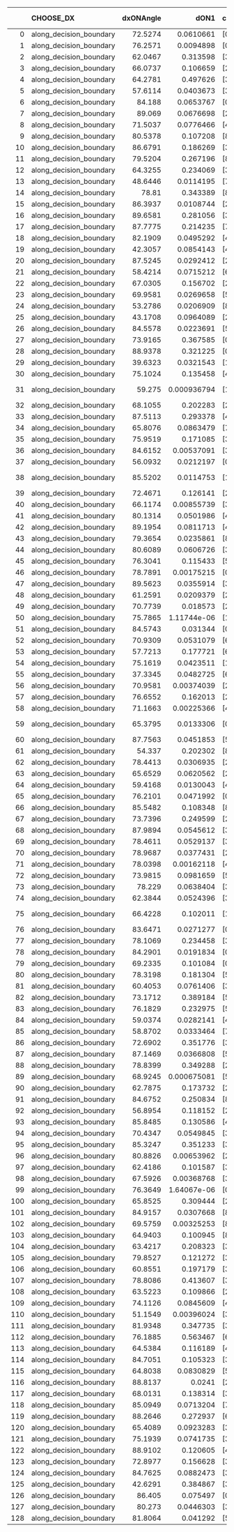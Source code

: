 |     | CHOOSE_DX               |   dxONAngle |        dON1 | cIDON1   |   dON_patch_1 |   nTON |         dON |   dxOFFAngle |       dOFF1 | cIDOFF1   |   dOFF_patch_1 |   nTOFF |        dOFF | SUCCESS   |   nExp |   dual_point_id |   subpoint_time_seconds |   total_execution_time |       logp |         dOFF/dON | Vote dOFF>dON   |
|----:|:------------------------|------------:|------------:|:---------|--------------:|-------:|------------:|-------------:|------------:|:----------|---------------:|--------:|------------:|:----------|-------:|----------------:|------------------------:|-----------------------:|-----------:|-----------------:|:----------------|
|   0 | along_decision_boundary |     72.5274 | 0.0610661   | [0 1]    |   0.0610661   |      1 | 0.0610661   |      78.3941 | 0.0387452   | [0 1]     |    0.0387452   |       1 | 0.0387452   | False     |      1 |               3 |                2.01744  |                4.08518 |  0         |      0.634479    | False           |
|   1 | along_decision_boundary |     76.2571 | 0.0094898   | [0 1]    |   0.0094898   |      1 | 0.0094898   |      77.7706 | 0.102789    | [0 1]     |    0.102789    |       1 | 0.102789    | True      |      2 |               7 |                1.86205  |                7.79727 | -0.5       |     10.8316      | True            |
|   2 | along_decision_boundary |     62.0467 | 0.313598    | [3 7]    |   0.313598    |      1 | 0.313598    |      59.7315 | 0.0292802   | [3 7]     |    0.0292802   |       1 | 0.0292802   | False     |      3 |               9 |                2.0333   |                9.88576 | -0         |      0.0933686   | False           |
|   3 | along_decision_boundary |     66.0737 | 0.106659    | [2 5]    |   0.106659    |      1 | 0.106659    |      66.4074 | 0.0944604   | [2 5]     |    0.0944604   |       1 | 0.0944604   | False     |      4 |              11 |                1.60568  |               11.5424  | -0.166667  |      0.885628    | False           |
|   4 | along_decision_boundary |     64.2781 | 0.497626    | [3 5]    |   0.497626    |      1 | 0.497626    |      79.4635 | 0.293694    | [3 5]     |    0.293694    |       1 | 0.293694    | False     |      5 |              12 |                3.33646  |               14.8839  | -0.5       |      0.590191    | False           |
|   5 | along_decision_boundary |     57.6114 | 0.0403673   | [3 6]    |   0.0403673   |      1 | 0.0403673   |      76.7956 | 0.021282    | [3 6]     |    0.021282    |       1 | 0.021282    | False     |      6 |              15 |                0.847779 |               20.8863  | -0.9       |      0.52721     | False           |
|   6 | along_decision_boundary |     84.188  | 0.0653767   | [0 1]    |   0.0653767   |      1 | 0.0653767   |      80.3024 | 0.0482229   | [0 1]     |    0.0482229   |       1 | 0.0482229   | False     |      7 |              16 |                1.6947   |               22.586   | -1.33333   |      0.737616    | False           |
|   7 | along_decision_boundary |     89.069  | 0.0676698   | [2 4]    |   0.0676698   |      1 | 0.0676698   |      78.666  | 0.17918     | [2 4]     |    0.17918     |       1 | 0.17918     | True      |      8 |              18 |                2.70752  |               29.1651  | -1.78571   |      2.64785     | True            |
|   8 | along_decision_boundary |     71.5037 | 0.0776466   | [4 9]    |   0.0776466   |      1 | 0.0776466   |      75.7744 | 0.0419251   | [4 9]     |    0.0419251   |       1 | 0.0419251   | False     |      9 |              20 |                1.89807  |               34.0079  | -1         |      0.539947    | False           |
|   9 | along_decision_boundary |     80.5378 | 0.107208    | [8 9]    |   0.107208    |      1 | 0.107208    |      82.8786 | 0.330746    | [8 9]     |    0.330746    |       1 | 0.330746    | True      |     10 |              23 |                2.67579  |               40.7253  | -1.38889   |      3.08508     | True            |
|  10 | along_decision_boundary |     86.6791 | 0.186269    | [3 5]    |   0.186269    |      1 | 0.186269    |      74.6186 | 0.84654     | [3 5]     |    0.84654     |       1 | 0.84654     | True      |     11 |              24 |                6.75431  |               47.4846  | -0.8       |      4.54471     | True            |
|  11 | along_decision_boundary |     79.5204 | 0.267196    | [8 9]    |   0.267196    |      1 | 0.267196    |      77.2247 | 0.460028    | [8 9]     |    0.460028    |       1 | 0.460028    | True      |     12 |              25 |                5.4729   |               52.9645  | -0.409091  |      1.72169     | True            |
|  12 | along_decision_boundary |     64.3255 | 0.234069    | [3 6]    |   0.234069    |      1 | 0.234069    |      76.1639 | 0.783655    | [3 6]     |    0.783655    |       1 | 0.783655    | True      |     13 |              27 |                6.61365  |               59.6158  | -0.166667  |      3.34796     | True            |
|  13 | along_decision_boundary |     48.6446 | 0.0114195   | [7 9]    |   0.0114195   |      1 | 0.0114195   |      57.0997 | 0.0220156   | [7 9]     |    0.0220156   |       1 | 0.0220156   | True      |     14 |              29 |                1.00712  |               60.6851  | -0.0384615 |      1.9279      | True            |
|  14 | along_decision_boundary |     78.81   | 0.343389    | [8 9]    |   0.343389    |      1 | 0.343389    |      82.3193 | 0.007804    | [8 9]     |    0.007804    |       1 | 0.007804    | False     |     15 |              31 |                1.44166  |               62.1865  | -0         |      0.0227264   | False           |
|  15 | along_decision_boundary |     86.3937 | 0.0108744   | [2 3]    |   0.0108744   |      1 | 0.0108744   |      79.8041 | 0.0325278   | [2 3]     |    0.0325278   |       1 | 0.0325278   | True      |     16 |              32 |                0.867169 |               63.0586  | -0.0333333 |      2.99123     | True            |
|  16 | along_decision_boundary |     89.6581 | 0.281056    | [3 7]    |   0.281056    |      1 | 0.281056    |      87.6042 | 0.040772    | [3 7]     |    0.040772    |       1 | 0.040772    | False     |     17 |              34 |                1.50004  |               64.6005  | -0         |      0.145067    | False           |
|  17 | along_decision_boundary |     87.7775 | 0.214235    | [7 9]    |   0.214235    |      1 | 0.214235    |      81.3435 | 0.0195211   | [7 9]     |    0.0195211   |       1 | 0.0195211   | False     |     18 |              36 |                2.27119  |               69.148   | -0.0294118 |      0.0911201   | False           |
|  18 | along_decision_boundary |     82.1909 | 0.0495292   | [4 7]    |   0.0495292   |      1 | 0.0495292   |      87.2321 | 0.101991    | [4 7]     |    0.101991    |       1 | 0.101991    | True      |     19 |              42 |                1.65297  |               76.7004  | -0.111111  |      2.0592      | True            |
|  19 | along_decision_boundary |     42.3057 | 0.0854143   | [4 5]    |   0.0854143   |      1 | 0.0854143   |      54.7214 | 0.0514304   | [4 5]     |    0.0514304   |       1 | 0.0514304   | False     |     20 |              43 |                1.4432   |               78.1516  | -0.0263158 |      0.602129    | False           |
|  20 | along_decision_boundary |     87.5245 | 0.0292412   | [2 5]    |   0.0292412   |      1 | 0.0292412   |      73.4838 | 0.110877    | [2 5]     |    0.110877    |       1 | 0.110877    | True      |     21 |              46 |                1.37197  |               81.2627  | -0.1       |      3.79182     | True            |
|  21 | along_decision_boundary |     58.4214 | 0.0715212   | [6 9]    |   0.0715212   |      1 | 0.0715212   |      64.5157 | 0.0377269   | [6 9]     |    0.0377269   |       1 | 0.0377269   | False     |     22 |              48 |                1.64143  |               85.0094  | -0.0238095 |      0.527493    | False           |
|  22 | along_decision_boundary |     67.0305 | 0.156702    | [2 7]    |   0.156702    |      1 | 0.156702    |      73.1904 | 0.328793    | [2 7]     |    0.328793    |       1 | 0.328793    | True      |     23 |              50 |                2.84769  |               87.8922  | -0.0909091 |      2.09821     | True            |
|  23 | along_decision_boundary |     69.9581 | 0.0269658   | [5 7]    |   0.0269658   |      1 | 0.0269658   |      75.9332 | 0.145954    | [5 7]     |    0.145954    |       1 | 0.145954    | True      |     24 |              52 |                1.36024  |               90.3005  | -0.0217391 |      5.41255     | True            |
|  24 | along_decision_boundary |     53.2786 | 0.0206909   | [8 9]    |   0.0206909   |      1 | 0.0206909   |      55.1855 | 0.230831    | [8 9]     |    0.230831    |       1 | 0.230831    | True      |     25 |              54 |                2.37705  |               92.7275  | -0         |     11.1562      | True            |
|  25 | along_decision_boundary |     43.1708 | 0.0964089   | [2 7]    |   0.0964089   |      1 | 0.0964089   |      50.946  | 0.210427    | [2 7]     |    0.210427    |       1 | 0.210427    | True      |     26 |              56 |                1.40868  |               96.0686  | -0.02      |      2.18266     | True            |
|  26 | along_decision_boundary |     84.5578 | 0.0223691   | [5 6]    |   0.0223691   |      1 | 0.0223691   |      87.2205 | 0.0746266   | [5 6]     |    0.0746266   |       1 | 0.0746266   | True      |     27 |              57 |                2.3779   |               98.4535  | -0.0769231 |      3.33615     | True            |
|  27 | along_decision_boundary |     73.9165 | 0.367585    | [0 8]    |   0.367585    |      1 | 0.367585    |      80.4985 | 0.0106925   | [1 8]     |    0.0106925   |       1 | 0.0106925   | False     |     28 |              58 |                1.70035  |              100.159   | -0.166667  |      0.0290884   | False           |
|  28 | along_decision_boundary |     88.9378 | 0.321225    | [0 1]    |   0.321225    |      1 | 0.321225    |      62.1422 | 0.631462    | [0 1]     |    0.631462    |       1 | 0.631462    | True      |     29 |              60 |                5.45739  |              105.687   | -0.0714286 |      1.96579     | True            |
|  29 | along_decision_boundary |     39.6323 | 0.0321543   | [1 8]    |   0.0321543   |      1 | 0.0321543   |      74.0609 | 0.456614    | [0 8]     |    0.456614    |       1 | 0.456614    | True      |     30 |              62 |                3.37781  |              110.626   | -0.155172  |     14.2007      | True            |
|  30 | along_decision_boundary |     75.1024 | 0.135458    | [4 7]    |   0.135458    |      1 | 0.135458    |      69.5516 | 0.0848601   | [4 7]     |    0.0848601   |       1 | 0.0848601   | False     |     31 |              63 |                1.11794  |              111.749   | -0.266667  |      0.626469    | False           |
|  31 | along_decision_boundary |     59.275  | 0.000936794 | [1 9]    |   0.000936794 |      1 | 0.000936794 |      69.3375 | 5.47691e-06 | [0 9]     |    5.47691e-06 |       1 | 5.47691e-06 | False     |     32 |              64 |                0.93683  |              112.69    | -0.145161  |      0.00584644  | False           |
|  32 | along_decision_boundary |     68.1055 | 0.202283    | [2 5]    |   0.202283    |      1 | 0.202283    |      85.2343 | 0.00542946  | [2 5]     |    0.00542946  |       1 | 0.00542946  | False     |     33 |              67 |                1.633    |              114.423   | -0.0625    |      0.0268408   | False           |
|  33 | along_decision_boundary |     87.5113 | 0.293378    | [4 5]    |   0.293378    |      1 | 0.293378    |      83.8135 | 0.0155214   | [4 5]     |    0.0155214   |       1 | 0.0155214   | False     |     34 |              68 |                1.17079  |              115.599   | -0.0151515 |      0.0529058   | False           |
|  34 | along_decision_boundary |     65.8076 | 0.0863479   | [7 9]    |   0.0863479   |      1 | 0.0863479   |      66.3929 | 0.229811    | [7 9]     |    0.229811    |       1 | 0.229811    | True      |     35 |              69 |                2.6      |              118.207   | -0         |      2.66146     | True            |
|  35 | along_decision_boundary |     75.9519 | 0.171085    | [3 5]    |   0.171085    |      1 | 0.171085    |      74.3625 | 0.286625    | [3 5]     |    0.286625    |       1 | 0.286625    | True      |     36 |              71 |                2.4983   |              122.448   | -0.0142857 |      1.67534     | True            |
|  36 | along_decision_boundary |     84.6152 | 0.00537091  | [3 4]    |   0.00537091  |      1 | 0.00537091  |      73.7753 | 0.0463431   | [3 4]     |    0.0463431   |       1 | 0.0463431   | True      |     37 |              72 |                1.02003  |              123.473   | -0.0555556 |      8.62854     | True            |
|  37 | along_decision_boundary |     56.0932 | 0.0212197   | [0 1]    |   0.0212197   |      1 | 0.0212197   |      64.183  | 0.00628625  | [0 1]     |    0.00628625  |       1 | 0.00628625  | False     |     38 |              74 |                1.0407   |              126.02    | -0.121622  |      0.296245    | False           |
|  38 | along_decision_boundary |     85.5202 | 0.0114753   | [1 9]    |   0.0114753   |      1 | 0.0114753   |      75.0273 | 1.38079e-05 | [1 9]     |    1.38079e-05 |       1 | 1.38079e-05 | False     |     39 |              77 |                0.949524 |              131.215   | -0.0526316 |      0.00120327  | False           |
|  39 | along_decision_boundary |     72.4671 | 0.126141    | [2 8]    |   0.126141    |      1 | 0.126141    |      84.6132 | 0.296476    | [2 8]     |    0.296476    |       1 | 0.296476    | True      |     40 |              80 |                3.14394  |              134.447   | -0.0128205 |      2.35036     | True            |
|  40 | along_decision_boundary |     66.1174 | 0.00855739  | [3 7]    |   0.00855739  |      1 | 0.00855739  |      75.0543 | 0.44027     | [3 7]     |    0.44027     |       1 | 0.44027     | True      |     41 |              81 |                2.65934  |              137.111   | -0.05      |     51.4491      | True            |
|  41 | along_decision_boundary |     80.1314 | 0.0501986   | [4 8]    |   0.0501986   |      1 | 0.0501986   |      79.8016 | 0.0925603   | [4 8]     |    0.0925603   |       1 | 0.0925603   | True      |     42 |              82 |                2.06992  |              139.185   | -0.109756  |      1.84388     | True            |
|  42 | along_decision_boundary |     89.1954 | 0.0811713   | [4 6]    |   0.0811713   |      1 | 0.0811713   |      81.1507 | 0.0544115   | [4 6]     |    0.0544115   |       1 | 0.0544115   | False     |     43 |              83 |                0.905933 |              140.096   | -0.190476  |      0.670329    | False           |
|  43 | along_decision_boundary |     79.3654 | 0.0235861   | [8 9]    |   0.0235861   |      1 | 0.0235861   |      87.4601 | 0.147057    | [8 9]     |    0.147057    |       1 | 0.147057    | True      |     44 |              85 |                1.87929  |              142.028   | -0.104651  |      6.23489     | True            |
|  44 | along_decision_boundary |     80.6089 | 0.0606726   | [3 6]    |   0.0606726   |      1 | 0.0606726   |      57.2078 | 0.0409734   | [3 6]     |    0.0409734   |       1 | 0.0409734   | False     |     45 |              86 |                1.66273  |              143.695   | -0.181818  |      0.67532     | False           |
|  45 | along_decision_boundary |     76.3041 | 0.115433    | [5 6]    |   0.115433    |      1 | 0.115433    |      64.6542 | 0.0383021   | [5 6]     |    0.0383021   |       1 | 0.0383021   | False     |     46 |              91 |                1.45821  |              151.867   | -0.1       |      0.331813    | False           |
|  46 | along_decision_boundary |     78.7891 | 0.00175215  | [0 8]    |   0.00175215  |      1 | 0.00175215  |      73.7435 | 0.222206    | [1 8]     |    0.222206    |       1 | 0.222206    | True      |     47 |              93 |                1.73253  |              156.728   | -0.0434783 |    126.819       | True            |
|  47 | along_decision_boundary |     89.5623 | 0.0355914   | [3 5]    |   0.0355914   |      1 | 0.0355914   |      89.5914 | 0.0530379   | [3 5]     |    0.0530379   |       1 | 0.0530379   | True      |     48 |              98 |                1.30801  |              161.383   | -0.0957447 |      1.49019     | True            |
|  48 | along_decision_boundary |     61.2591 | 0.0209379   | [2 3]    |   0.0209379   |      1 | 0.0209379   |      50.8329 | 0.120243    | [2 3]     |    0.120243    |       1 | 0.120243    | True      |     49 |              99 |                1.30638  |              162.698   | -0.166667  |      5.74284     | True            |
|  49 | along_decision_boundary |     70.7739 | 0.018573    | [2 3]    |   0.018573    |      1 | 0.018573    |      69.0632 | 0.0238215   | [2 3]     |    0.0238215   |       1 | 0.0238215   | True      |     50 |             101 |                1.03723  |              163.792   | -0.255102  |      1.28259     | True            |
|  50 | along_decision_boundary |     75.7865 | 1.11744e-06 | [1 3]    |   1.11744e-06 |      1 | 1.11744e-06 |      89.5844 | 0.0552914   | [1 3]     |    0.0552914   |       1 | 0.0552914   | True      |     51 |             102 |                1.41357  |              165.214   | -0.36      |  49480.6         | True            |
|  51 | along_decision_boundary |     84.5743 | 0.031344    | [0 1]    |   0.031344    |      1 | 0.031344    |      82.348  | 0.295019    | [0 1]     |    0.295019    |       1 | 0.295019    | True      |     52 |             103 |                2.59945  |              167.823   | -0.480392  |      9.41231     | True            |
|  52 | along_decision_boundary |     70.9309 | 0.0531079   | [6 8]    |   0.0531079   |      1 | 0.0531079   |      72.6768 | 0.319741    | [6 8]     |    0.319741    |       1 | 0.319741    | True      |     53 |             105 |                2.65472  |              172.612   | -0.615385  |      6.02059     | True            |
|  53 | along_decision_boundary |     57.7213 | 0.177721    | [6 8]    |   0.177721    |      1 | 0.177721    |      59.1775 | 0.439401    | [6 8]     |    0.439401    |       1 | 0.439401    | True      |     54 |             106 |                2.46748  |              175.084   | -0.764151  |      2.47242     | True            |
|  54 | along_decision_boundary |     75.1619 | 0.0423511   | [1 3]    |   0.0423511   |      1 | 0.0423511   |      73.4642 | 0.164397    | [0 3]     |    0.164397    |       1 | 0.164397    | True      |     55 |             109 |                2.10243  |              179.942   | -0.925926  |      3.88178     | True            |
|  55 | along_decision_boundary |     37.3345 | 0.0482725   | [6 7]    |   0.0482725   |      1 | 0.0482725   |      42.7913 | 0.0604352   | [6 7]     |    0.0604352   |       1 | 0.0604352   | True      |     56 |             110 |                0.853474 |              180.801   | -1.1       |      1.25196     | True            |
|  56 | along_decision_boundary |     70.9581 | 0.00374039  | [2 7]    |   0.00374039  |      1 | 0.00374039  |      70.7028 | 0.0433723   | [2 7]     |    0.0433723   |       1 | 0.0433723   | True      |     57 |             113 |                0.81105  |              193.582   | -1.28571   |     11.5957      | True            |
|  57 | along_decision_boundary |     76.6552 | 0.162013    | [2 5]    |   0.162013    |      1 | 0.162013    |      75.9338 | 0.147978    | [2 5]     |    0.147978    |       1 | 0.147978    | False     |     58 |             114 |                4.20479  |              197.793   | -1.48246   |      0.91337     | False           |
|  58 | along_decision_boundary |     71.1663 | 0.00225366  | [4 7]    |   0.00225366  |      1 | 0.00225366  |      84.3519 | 0.113666    | [4 7]     |    0.113666    |       1 | 0.113666    | True      |     59 |             116 |                1.863    |              201.495   | -1.24138   |     50.4364      | True            |
|  59 | along_decision_boundary |     65.3795 | 0.0133306   | [0 9]    |   0.0133306   |      1 | 0.0133306   |      61.6372 | 1.79899e-06 | [0 9]     |    1.79899e-06 |       1 | 1.79899e-06 | False     |     60 |             117 |                1.14183  |              202.644   | -1.4322    |      0.000134952 | False           |
|  60 | along_decision_boundary |     87.7563 | 0.0451853   | [5 7]    |   0.0451853   |      1 | 0.0451853   |      79.3498 | 0.00187718  | [5 7]     |    0.00187718  |       1 | 0.00187718  | False     |     61 |             118 |                1.1177   |              203.77    | -1.2       |      0.041544    | False           |
|  61 | along_decision_boundary |     54.337  | 0.202302    | [8 9]    |   0.202302    |      1 | 0.202302    |      50.6328 | 0.077032    | [8 9]     |    0.077032    |       1 | 0.077032    | False     |     62 |             119 |                2.46303  |              206.24    | -0.991803  |      0.380777    | False           |
|  62 | along_decision_boundary |     78.4413 | 0.0306935   | [2 7]    |   0.0306935   |      1 | 0.0306935   |      78.8204 | 0.343847    | [2 7]     |    0.343847    |       1 | 0.343847    | True      |     63 |             120 |                3.61971  |              209.869   | -0.806452  |     11.2026      | True            |
|  63 | along_decision_boundary |     65.6529 | 0.0620562   | [2 7]    |   0.0620562   |      1 | 0.0620562   |      65.8822 | 0.0711682   | [2 7]     |    0.0711682   |       1 | 0.0711682   | True      |     64 |             121 |                1.25884  |              211.133   | -0.960317  |      1.14684     | True            |
|  64 | along_decision_boundary |     59.4168 | 0.0130043   | [4 7]    |   0.0130043   |      1 | 0.0130043   |      58.2616 | 0.19075     | [4 7]     |    0.19075     |       1 | 0.19075     | True      |     65 |             122 |                1.63152  |              212.77    | -1.125     |     14.6682      | True            |
|  65 | along_decision_boundary |     76.2101 | 0.0471992   | [0 9]    |   0.0471992   |      1 | 0.0471992   |      73.9393 | 0.0771477   | [1 9]     |    0.0771477   |       1 | 0.0771477   | True      |     66 |             123 |                1.29907  |              214.075   | -1.3       |      1.63451     | True            |
|  66 | along_decision_boundary |     85.5482 | 0.108348    | [8 9]    |   0.108348    |      1 | 0.108348    |      87.2472 | 0.115324    | [8 9]     |    0.115324    |       1 | 0.115324    | True      |     67 |             125 |                1.31781  |              215.438   | -1.48485   |      1.06438     | True            |
|  67 | along_decision_boundary |     73.7396 | 0.249599    | [2 3]    |   0.249599    |      1 | 0.249599    |      78.0552 | 0.0606346   | [2 3]     |    0.0606346   |       1 | 0.0606346   | False     |     68 |             126 |                3.35923  |              218.802   | -1.6791    |      0.242928    | False           |
|  68 | along_decision_boundary |     87.9894 | 0.0545612   | [3 5]    |   0.0545612   |      1 | 0.0545612   |      85.1795 | 0.0802351   | [3 5]     |    0.0802351   |       1 | 0.0802351   | True      |     69 |             129 |                1.14493  |              220.031   | -1.44118   |      1.47055     | True            |
|  69 | along_decision_boundary |     78.4611 | 0.0529137   | [3 5]    |   0.0529137   |      1 | 0.0529137   |      77.8978 | 0.0159755   | [3 5]     |    0.0159755   |       1 | 0.0159755   | False     |     70 |             134 |                0.830969 |              223.844   | -1.63043   |      0.301916    | False           |
|  70 | along_decision_boundary |     78.9687 | 0.0377431   | [2 7]    |   0.0377431   |      1 | 0.0377431   |      82.0515 | 0.0283498   | [2 7]     |    0.0283498   |       1 | 0.0283498   | False     |     71 |             139 |                1.04861  |              231.684   | -1.4       |      0.751125    | False           |
|  71 | along_decision_boundary |     78.0398 | 0.00162118  | [4 6]    |   0.00162118  |      1 | 0.00162118  |      79.2364 | 0.0378482   | [4 6]     |    0.0378482   |       1 | 0.0378482   | True      |     72 |             140 |                0.76373  |              232.454   | -1.19014   |     23.346       | True            |
|  72 | along_decision_boundary |     73.9815 | 0.0981659   | [5 6]    |   0.0981659   |      1 | 0.0981659   |      71.744  | 0.0473921   | [5 6]     |    0.0473921   |       1 | 0.0473921   | False     |     73 |             141 |                1.9522   |              234.411   | -1.36111   |      0.482775    | False           |
|  73 | along_decision_boundary |     78.229  | 0.0638404   | [3 6]    |   0.0638404   |      1 | 0.0638404   |      62.3339 | 0.0946327   | [3 6]     |    0.0946327   |       1 | 0.0946327   | True      |     74 |             142 |                1.86606  |              236.282   | -1.15753   |      1.48233     | True            |
|  74 | along_decision_boundary |     62.3844 | 0.0524396   | [3 6]    |   0.0524396   |      1 | 0.0524396   |      53.3378 | 0.240713    | [3 6]     |    0.240713    |       1 | 0.240713    | True      |     75 |             143 |                2.18569  |              238.473   | -1.32432   |      4.59029     | True            |
|  75 | along_decision_boundary |     66.4228 | 0.102011    | [1 9]    |   0.102011    |      1 | 0.102011    |      80.2717 | 3.83915e-06 | [1 9]     |    3.83915e-06 |       1 | 3.83915e-06 | False     |     76 |             144 |                1.06197  |              239.54    | -1.5       |      3.76346e-05 | False           |
|  76 | along_decision_boundary |     83.6471 | 0.0271277   | [0 9]    |   0.0271277   |      1 | 0.0271277   |      72.6741 | 0.0628049   | [1 9]     |    0.0628049   |       1 | 0.0628049   | True      |     77 |             145 |                1.33481  |              240.883   | -1.28947   |      2.31516     | True            |
|  77 | along_decision_boundary |     78.1069 | 0.234458    | [3 8]    |   0.234458    |      1 | 0.234458    |      73.0192 | 0.0884237   | [3 8]     |    0.0884237   |       1 | 0.0884237   | False     |     78 |             146 |                2.02746  |              242.915   | -1.46104   |      0.37714     | False           |
|  78 | along_decision_boundary |     84.2901 | 0.0191834   | [0 1]    |   0.0191834   |      1 | 0.0191834   |      81.0248 | 0.0526374   | [0 1]     |    0.0526374   |       1 | 0.0526374   | True      |     79 |             147 |                1.56217  |              244.483   | -1.25641   |      2.7439      | True            |
|  79 | along_decision_boundary |     69.2335 | 0.101084    | [0 1]    |   0.101084    |      1 | 0.101084    |      73.4372 | 0.0181632   | [0 1]     |    0.0181632   |       1 | 0.0181632   | False     |     80 |             148 |                1.89707  |              246.385   | -1.42405   |      0.179685    | False           |
|  80 | along_decision_boundary |     78.3198 | 0.181304    | [5 9]    |   0.181304    |      1 | 0.181304    |      71.2134 | 0.242885    | [5 9]     |    0.242885    |       1 | 0.242885    | True      |     81 |             149 |                3.15443  |              249.545   | -1.225     |      1.33965     | True            |
|  81 | along_decision_boundary |     60.4053 | 0.0761406   | [3 6]    |   0.0761406   |      1 | 0.0761406   |      60.2651 | 0.0173053   | [3 6]     |    0.0173053   |       1 | 0.0173053   | False     |     82 |             150 |                1.24722  |              250.8     | -1.38889   |      0.22728     | False           |
|  82 | along_decision_boundary |     73.1712 | 0.389184    | [5 9]    |   0.389184    |      1 | 0.389184    |      73.8694 | 0.0988879   | [5 9]     |    0.0988879   |       1 | 0.0988879   | False     |     83 |             151 |                1.5079   |              252.315   | -1.19512   |      0.25409     | False           |
|  83 | along_decision_boundary |     76.1829 | 0.232975    | [5 9]    |   0.232975    |      1 | 0.232975    |      77.8488 | 0.250667    | [5 9]     |    0.250667    |       1 | 0.250667    | True      |     84 |             152 |                1.75041  |              254.07    | -1.01807   |      1.07594     | True            |
|  84 | along_decision_boundary |     59.0374 | 0.0282141   | [4 8]    |   0.0282141   |      1 | 0.0282141   |      75.5676 | 0.226694    | [4 8]     |    0.226694    |       1 | 0.226694    | True      |     85 |             154 |                1.44434  |              255.557   | -1.16667   |      8.03475     | True            |
|  85 | along_decision_boundary |     58.8702 | 0.0333464   | [7 9]    |   0.0333464   |      1 | 0.0333464   |      76.0333 | 0.385311    | [7 9]     |    0.385311    |       1 | 0.385311    | True      |     86 |             155 |                2.34673  |              257.909   | -1.32353   |     11.5548      | True            |
|  86 | along_decision_boundary |     72.6902 | 0.351776    | [3 8]    |   0.351776    |      1 | 0.351776    |      61.6579 | 0.0327115   | [3 8]     |    0.0327115   |       1 | 0.0327115   | False     |     87 |             156 |                3.24358  |              261.16    | -1.48837   |      0.0929895   | False           |
|  87 | along_decision_boundary |     87.1469 | 0.0366808   | [5 7]    |   0.0366808   |      1 | 0.0366808   |      87.7638 | 0.0201033   | [5 7]     |    0.0201033   |       1 | 0.0201033   | False     |     88 |             159 |                0.813482 |              265.493   | -1.2931    |      0.548061    | False           |
|  88 | along_decision_boundary |     78.8399 | 0.349288    | [2 4]    |   0.349288    |      1 | 0.349288    |      71.3866 | 0.0706862   | [2 4]     |    0.0706862   |       1 | 0.0706862   | False     |     89 |             160 |                0.894436 |              266.392   | -1.11364   |      0.202373    | False           |
|  89 | along_decision_boundary |     68.9245 | 0.000675081 | [5 6]    |   0.000675081 |      1 | 0.000675081 |      71.7134 | 0.101651    | [5 6]     |    0.101651    |       1 | 0.101651    | True      |     90 |             161 |                0.905681 |              267.303   | -0.949438  |    150.576       | True            |
|  90 | along_decision_boundary |     62.7875 | 0.173732    | [2 3]    |   0.173732    |      1 | 0.173732    |      68.2317 | 0.0689255   | [2 3]     |    0.0689255   |       1 | 0.0689255   | False     |     91 |             162 |                1.73084  |              269.041   | -1.08889   |      0.396734    | False           |
|  91 | along_decision_boundary |     84.6752 | 0.250834    | [8 9]    |   0.250834    |      1 | 0.250834    |      67.396  | 0.10096     | [8 9]     |    0.10096     |       1 | 0.10096     | False     |     92 |             163 |                1.81457  |              270.86    | -0.928571  |      0.402497    | False           |
|  92 | along_decision_boundary |     56.8954 | 0.118152    | [2 3]    |   0.118152    |      1 | 0.118152    |      61.4688 | 0.775872    | [2 3]     |    0.775872    |       1 | 0.775872    | True      |     93 |             166 |                5.98463  |              278.882   | -0.782609  |      6.56673     | True            |
|  93 | along_decision_boundary |     85.8485 | 0.130586    | [4 5]    |   0.130586    |      1 | 0.130586    |      86.1476 | 0.0164078   | [4 5]     |    0.0164078   |       1 | 0.0164078   | False     |     94 |             169 |                2.51211  |              281.496   | -0.908602  |      0.125647    | False           |
|  94 | along_decision_boundary |     70.4347 | 0.0549845   | [3 7]    |   0.0549845   |      1 | 0.0549845   |      63.0292 | 0.0512119   | [3 7]     |    0.0512119   |       1 | 0.0512119   | False     |     95 |             170 |                1.23951  |              282.739   | -0.765957  |      0.931388    | False           |
|  95 | along_decision_boundary |     85.3247 | 0.351233    | [3 5]    |   0.351233    |      1 | 0.351233    |      80.7675 | 0.139505    | [3 5]     |    0.139505    |       1 | 0.139505    | False     |     96 |             171 |                3.51278  |              286.257   | -0.636842  |      0.397185    | False           |
|  96 | along_decision_boundary |     80.8826 | 0.00653962  | [2 5]    |   0.00653962  |      1 | 0.00653962  |      84.2632 | 0.0385682   | [2 5]     |    0.0385682   |       1 | 0.0385682   | True      |     97 |             175 |                1.22296  |              293.001   | -0.520833  |      5.89762     | True            |
|  97 | along_decision_boundary |     62.4186 | 0.101587    | [3 5]    |   0.101587    |      1 | 0.101587    |      68.2788 | 0.0191794   | [3 5]     |    0.0191794   |       1 | 0.0191794   | False     |     98 |             180 |                1.26206  |              295.543   | -0.623711  |      0.188798    | False           |
|  98 | along_decision_boundary |     67.5926 | 0.00368768  | [3 5]    |   0.00368768  |      1 | 0.00368768  |      66.4293 | 0.00192707  | [3 5]     |    0.00192707  |       1 | 0.00192707  | False     |     99 |             181 |                0.889245 |              296.441   | -0.510204  |      0.522571    | False           |
|  99 | along_decision_boundary |     76.3649 | 1.64067e-06 | [0 8]    |   1.64067e-06 |      1 | 1.64067e-06 |      87.4391 | 0.189878    | [1 8]     |    0.189878    |       1 | 0.189878    | True      |    100 |             185 |                2.6446   |              303.036   | -0.409091  | 115732           | True            |
| 100 | along_decision_boundary |     65.8525 | 0.309444    | [2 4]    |   0.309444    |      1 | 0.309444    |      63.6147 | 0.174344    | [2 4]     |    0.174344    |       1 | 0.174344    | False     |    101 |             187 |                3.57112  |              308.103   | -0.5       |      0.563411    | False           |
| 101 | along_decision_boundary |     84.9157 | 0.0307668   | [8 9]    |   0.0307668   |      1 | 0.0307668   |      77.0437 | 0.650088    | [8 9]     |    0.650088    |       1 | 0.650088    | True      |    102 |             188 |                5.18019  |              313.288   | -0.40099   |     21.1295      | True            |
| 102 | along_decision_boundary |     69.5759 | 0.00325253  | [8 9]    |   0.00325253  |      1 | 0.00325253  |      62.9111 | 0.0396471   | [8 9]     |    0.0396471   |       1 | 0.0396471   | True      |    103 |             189 |                1.21234  |              314.506   | -0.490196  |     12.1896      | True            |
| 103 | along_decision_boundary |     64.9403 | 0.100945    | [8 9]    |   0.100945    |      1 | 0.100945    |      61.5732 | 0.0554369   | [8 9]     |    0.0554369   |       1 | 0.0554369   | False     |    104 |             190 |                2.03147  |              316.545   | -0.587379  |      0.54918     | False           |
| 104 | along_decision_boundary |     63.4217 | 0.208323    | [3 9]    |   0.208323    |      1 | 0.208323    |      48.6966 | 0.116886    | [3 9]     |    0.116886    |       1 | 0.116886    | False     |    105 |             192 |                2.26169  |              318.846   | -0.480769  |      0.561079    | False           |
| 105 | along_decision_boundary |     79.8527 | 0.121272    | [3 7]    |   0.121272    |      1 | 0.121272    |      77.4118 | 0.0624696   | [3 7]     |    0.0624696   |       1 | 0.0624696   | False     |    106 |             193 |                3.5761   |              322.43    | -0.385714  |      0.515122    | False           |
| 106 | along_decision_boundary |     60.8551 | 0.197179    | [3 6]    |   0.197179    |      1 | 0.197179    |      71.6847 | 0.288679    | [3 6]     |    0.288679    |       1 | 0.288679    | True      |    107 |             194 |                1.54798  |              323.983   | -0.301887  |      1.46404     | True            |
| 107 | along_decision_boundary |     78.8086 | 0.413607    | [3 5]    |   0.413607    |      1 | 0.413607    |      72.841  | 0.355928    | [3 5]     |    0.355928    |       1 | 0.355928    | False     |    108 |             195 |                3.08933  |              327.077   | -0.378505  |      0.860545    | False           |
| 108 | along_decision_boundary |     63.5223 | 0.109866    | [2 7]    |   0.109866    |      1 | 0.109866    |      64.9232 | 0.330842    | [2 7]     |    0.330842    |       1 | 0.330842    | True      |    109 |             197 |                3.74592  |              332.763   | -0.296296  |      3.01131     | True            |
| 109 | along_decision_boundary |     74.1126 | 0.0845609   | [4 6]    |   0.0845609   |      1 | 0.0845609   |      71.6547 | 0.218022    | [4 6]     |    0.218022    |       1 | 0.218022    | True      |    110 |             199 |                1.67223  |              336.33    | -0.37156   |      2.57829     | True            |
| 110 | along_decision_boundary |     51.1549 | 0.00396024  | [3 7]    |   0.00396024  |      1 | 0.00396024  |      50.8235 | 0.0642695   | [3 7]     |    0.0642695   |       1 | 0.0642695   | True      |    111 |             204 |                1.27249  |              341.631   | -0.454545  |     16.2287      | True            |
| 111 | along_decision_boundary |     81.9348 | 0.347735    | [3 6]    |   0.347735    |      1 | 0.347735    |      68.349  | 0.0309501   | [3 6]     |    0.0309501   |       1 | 0.0309501   | False     |    112 |             205 |                2.61871  |              344.255   | -0.545045  |      0.0890051   | False           |
| 112 | along_decision_boundary |     76.1885 | 0.563467    | [6 7]    |   0.563467    |      1 | 0.563467    |      61.7076 | 0.0528175   | [6 7]     |    0.0528175   |       1 | 0.0528175   | False     |    113 |             207 |                4.95477  |              349.255   | -0.446429  |      0.0937367   | False           |
| 113 | along_decision_boundary |     64.5384 | 0.116189    | [4 5]    |   0.116189    |      1 | 0.116189    |      72.4971 | 0.107387    | [4 5]     |    0.107387    |       1 | 0.107387    | False     |    114 |             209 |                2.73823  |              352.064   | -0.358407  |      0.924246    | False           |
| 114 | along_decision_boundary |     84.7051 | 0.105323    | [3 6]    |   0.105323    |      1 | 0.105323    |      74.5888 | 0.0441064   | [3 6]     |    0.0441064   |       1 | 0.0441064   | False     |    115 |             210 |                1.15296  |              353.223   | -0.280702  |      0.418773    | False           |
| 115 | along_decision_boundary |     64.8038 | 0.0830829   | [5 6]    |   0.0830829   |      1 | 0.0830829   |      55.2095 | 0.290473    | [5 6]     |    0.290473    |       1 | 0.290473    | True      |    116 |             211 |                3.42927  |              356.66    | -0.213043  |      3.49618     | True            |
| 116 | along_decision_boundary |     88.8137 | 0.0241      | [2 7]    |   0.0241      |      1 | 0.0241      |      82.8094 | 0.596126    | [2 7]     |    0.596126    |       1 | 0.596126    | True      |    117 |             212 |                3.41735  |              360.083   | -0.275862  |     24.7355      | True            |
| 117 | along_decision_boundary |     68.0131 | 0.138314    | [3 7]    |   0.138314    |      1 | 0.138314    |      63.7063 | 0.0940197   | [3 7]     |    0.0940197   |       1 | 0.0940197   | False     |    118 |             213 |                1.90719  |              361.996   | -0.346154  |      0.679757    | False           |
| 118 | along_decision_boundary |     85.0949 | 0.0713204   | [7 9]    |   0.0713204   |      1 | 0.0713204   |      79.7391 | 1.2345      | [7 9]     |    1.2345      |       1 | 1.2345      | True      |    119 |             214 |                5.00746  |              367.009   | -0.271186  |     17.3092      | True            |
| 119 | along_decision_boundary |     88.2646 | 0.272937    | [6 9]    |   0.272937    |      1 | 0.272937    |      84.2084 | 0.142965    | [6 9]     |    0.142965    |       1 | 0.142965    | False     |    120 |             215 |                2.59336  |              369.607   | -0.340336  |      0.523803    | False           |
| 120 | along_decision_boundary |     65.4089 | 0.0923283   | [3 9]    |   0.0923283   |      1 | 0.0923283   |      64.9907 | 0.214586    | [3 9]     |    0.214586    |       1 | 0.214586    | True      |    121 |             219 |                2.1559   |              374.303   | -0.266667  |      2.32416     | True            |
| 121 | along_decision_boundary |     75.1939 | 0.0741735   | [3 7]    |   0.0741735   |      1 | 0.0741735   |      82.4704 | 0.051789    | [3 7]     |    0.051789    |       1 | 0.051789    | False     |    122 |             222 |                2.11376  |              376.489   | -0.334711  |      0.698215    | False           |
| 122 | along_decision_boundary |     88.9102 | 0.120605    | [4 5]    |   0.120605    |      1 | 0.120605    |      79.5719 | 0.261267    | [4 5]     |    0.261267    |       1 | 0.261267    | True      |    123 |             223 |                2.01815  |              378.513   | -0.262295  |      2.1663      | True            |
| 123 | along_decision_boundary |     72.8977 | 0.156628    | [3 7]    |   0.156628    |      1 | 0.156628    |      60.2617 | 0.0506008   | [3 7]     |    0.0506008   |       1 | 0.0506008   | False     |    124 |             224 |                2.22958  |              380.748   | -0.329268  |      0.323064    | False           |
| 124 | along_decision_boundary |     84.7625 | 0.0882473   | [3 5]    |   0.0882473   |      1 | 0.0882473   |      88.8602 | 0.0546681   | [3 5]     |    0.0546681   |       1 | 0.0546681   | False     |    125 |             226 |                1.34296  |              385.225   | -0.258065  |      0.619488    | False           |
| 125 | along_decision_boundary |     42.6291 | 0.384867    | [3 6]    |   0.384867    |      1 | 0.384867    |      51.6276 | 0.0265015   | [3 6]     |    0.0265015   |       1 | 0.0265015   | False     |    126 |             229 |                2.3205   |              387.634   | -0.196     |      0.0688588   | False           |
| 126 | along_decision_boundary |     86.405  | 0.075497    | [0 1]    |   0.075497    |      1 | 0.075497    |      88.1533 | 0.0622683   | [0 1]     |    0.0622683   |       1 | 0.0622683   | False     |    127 |             230 |                1.70252  |              389.342   | -0.142857  |      0.824778    | False           |
| 127 | along_decision_boundary |     80.273  | 0.0446303   | [3 4]    |   0.0446303   |      1 | 0.0446303   |      72.2927 | 0.0514489   | [3 4]     |    0.0514489   |       1 | 0.0514489   | True      |    128 |             231 |                1.15574  |              390.504   | -0.0984252 |      1.15278     | True            |
| 128 | along_decision_boundary |     81.8064 | 0.041292    | [5 6]    |   0.041292    |      1 | 0.041292    |      79.8207 | 0.0479237   | [5 6]     |    0.0479237   |       1 | 0.0479237   | True      |    129 |             232 |                1.45154  |              391.961   | -0.140625  |      1.16061     | True            |